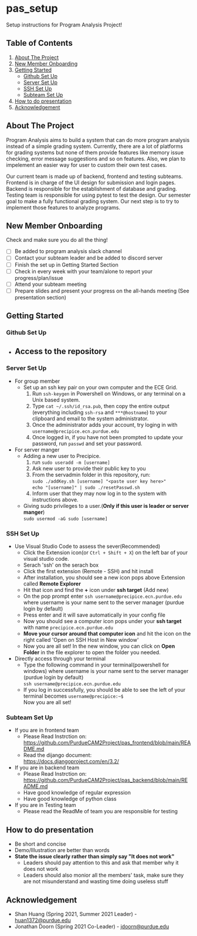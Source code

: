 # pas_setup
Setup instructions for Program Analysis Project!

<!-- TABLE OF CONTENTS -->
## Table of Contents
  <ol>
    <li>
      <a href="#about-the-project">About The Project</a>
    </li>
    <li><a href="#new-member-onboarding">New Member Onboarding</a></li>
    <li>
      <a href="#getting-started">Getting Started</a>
      <ul>
        <li><a href="#github-set-up">Github Set Up</a></li>
        <li><a href="#server-set-up">Server Set Up</a></li>
        <li><a href="#ssh-set-up">SSH Set Up</a></li>
        <li><a href="#subteam-set-up">Subteam Set Up</a></li>
      </ul>
    </li>
    <li><a href="#how-to-do-presentation">How to do presentation</a></li>
    <li><a href="#acknowledgement">Acknowledgement</a></li>
  </ol>
</details>

## About The Project
Program Analysis aims to build a system that can do more program analysis instead of a simple grading system. Currently, there are a lot of platforms for grading systems but none of them provide features like memory issue checking, error message suggestions and so on features. Also, we plan to impelement an easier way for user to custom their own test cases.

Our current team is made up of backend, frontend and testing subteams. Frontend is in charge of the UI design for submission and login pages. Backend is responsible for the establishment of database and grading. Testing team is responsible for using pytest to test the design. Our semester goal to make a fully functional grading system. Our next step is to try to implement those features to analyze programs.

<!-- New Member Onboarding -->
## New Member Onboarding
Check and make sure you do all the thing! 

- [ ] Be added to program analysis slack channel
- [ ] Contact your subteam leader and be added to discord server
- [ ] Finish the set up in Getting Started Section
- [ ] Check in every week with your team/alone to report your progress/plan/issue
- [ ] Attend your subteam meeting
- [ ] Prepare slides and present your progress on the all-hands meeting (See presentation section)

## Getting Started
### Github Set Up
* Access to the repository 
  - 
### Server Set Up
* For group member 
  - Set up an ssh key pair on your own computer and the ECE Grid.
      1. Run `ssh-keygen` in Powershell on Windows, or any terminal on a Unix based system.
      2. Type `cat ~/.ssh/id_rsa.pub`, then copy the entire output (everything including `ssh-rsa` and `***@hostname`) to your \
         clipboard and email to the system administrator.
      3. Once the administrator adds your account, try loging in with `username@precipice.ecn.purdue.edu`
      4. Once logged in, if you have not been prompted to update your password, run `passwd` and set your password.
* For server manger
  - Adding a new user to Precipice.
      1. run `sudo useradd -m [username]`
      2. Ask new user to provide their public key to you
      3. From the servadmin folder in this repository, run: \
        `sudo ./addKey.sh [username] "<paste user key here>"` \
        `echo "[username]" | sudo ./resetPasswd.sh`      
      4. Inform user that they may now log in to the system with instructions above.
   - Giving sudo privileges to a user.(**Only if this user is leader or server manger**) \
     `sudo usermod -aG sudo [username]`
  
### SSH Set Up
* Use Visual Studio Code to assess the sever(Recommended)
  - Click the Extension icon(or `Ctrl + Shift + X`) on the left bar of your visual studio code.
  - Serach 'ssh' on the serach box
  - Click the first extension (Remote - SSH) and hit install
  - After installation, you should see a new icon pops above Extension called **Remote Explorer**
  - Hit that icon and find the **+** icon under **ssh target** (Add new)
  - On the pop prompt enter `ssh username@precipice.ecn.purdue.edu` where username is your name sent to the server manager (purdue login by default)
  - Press enter and it will save automatically in your config file
  - Now you should see a computer icon pops under your **ssh target** with name `precipice.ecn.purdue.edu`
  - **Move your cursor around that computer icon** and hit the icon on the right called 'Open on SSH Host in New window'
  - Now you are all set! In the new window, you can click on **Open Folder** in the file explorer to open the folder you needed.
* Directly access through your terminal
  - Type the following command in your terminal(powershell for windows) where username is your name sent to the server manager (purdue login by default)\
  `ssh username@precipice.ecn.purdue.edu`  
  - If you log in successfully, you should be able to see the left of your terminal becomes `username@precipice:~$`\
  Now you are all set!

### Subteam Set Up
* If you are in frontend team
  - Please Read Instrction on:\
    https://github.com/PurdueCAM2Project/pas_frontend/blob/main/README.md
  - Read the dijango document:\
    https://docs.djangoproject.com/en/3.2/
* If you are in backend team
  - Please Read Instrction on:\
    https://github.com/PurdueCAM2Project/pas_backend/blob/main/README.md
  - Have good knowledge of regular expression
  - Have good knowledge of python class
* If you are in Testing team 
  - Please read the ReadMe of team you are responsible for testing

## How to do presentation
* Be short and concise 
* Demo/Illustration are better than words
* **State the issue clearly rather than simply say "It does not work"**
  - Leaders should pay attention to this and ask that member why it does not work
  - Leaders should also monior all the members' task, make sure they are not misunderstand and wasting time doing useless stuff

## Acknowledgement
* Shan Huang (Spring 2021, Summer 2021 Leader) - huan1372@purdue.edu
* Jonathan Doorn (Spring 2021 Co-Leader) - jdoorn@purdue.edu
